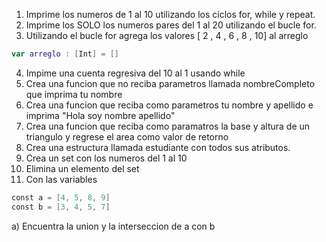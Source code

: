 1. Imprime los numeros de 1 al 10 utilizando los ciclos for, while y repeat.
2. Imprime los SOLO los numeros pares del 1 al 20 utilizando el bucle for.
3. Utilizando el bucle for agrega los valores [ 2 , 4 , 6 , 8 , 10] al arreglo
```swift
var arreglo : [Int] = []
```
4. Impime una cuenta regresiva del 10 al 1 usando while
5. Crea una funcion que no reciba parametros llamada nombreCompleto que imprima tu nombre
6. Crea una funcion que reciba como parametros tu nombre y apellido e imprima "Hola soy nombre apellido"
7. Crea una funcion que reciba como paramatros la base y altura de un triangulo y regrese el area como valor de retorno
8. Crea una estructura llamada estudiante con todos sus atributos.
9. Crea un set con los numeros del 1 al 10
10. Elimina un elemento del set
11. Con las variables
```swift
const a = [4, 5, 8, 9]
const b = [3, 4, 5, 7]
```
a) Encuentra la union y la interseccion de a con b
